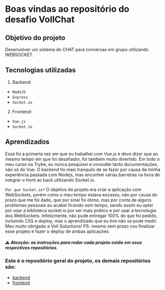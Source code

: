 # Boas vindas ao repositório do desafio VollChat

## Objetivo do projeto
Desenvolver um sistema de CHAT para conversas em grupo utilizando WEBSOCKET.

## Tecnologias utilizadas
1. Backend:
  * `NodeJS`
  * `Express`
  * `Socket.io`
2. Frontend:
  * `Vue.js`
  * `Socket.io`

## Aprendizados
Essa foi a primeria vez em que eu trabalhei com Vue.js e devo dizer que ao mesmo tempo em que foi desafiador, foi também muito divertido.
Em todo o meu curso na Trybe, eu nunca pesquisei e consultei tanto documentações, não só do Vue.
O backend foi mais tranquilo de se fazer por causa da minha experiência passada com Nodejs, mas encontrei várias barreiras na hora de integrar o front ao back utilizando Socket.io.

`Por que Socket.io?` O objetivo do projeto era criar a aplicação com WebSockets, porém como o meu tempo estava escasso, não por causa do prazo que me foi dado, que por sinal foi ótimo, mas por conta de alguns problemas pessoais eu acabei ficando sem tempo, sendo assim eu optei por usar a biblioteca socket.io por ser mais prático e por usar a tecnologia dos WebSockets.
Infelizmente, não pude entregar 100% do que foi pedido, incluindo CSS e deploy, mas o aprendizado que eu tive não se pode medir. Meu muito obrigado a Voll Soluctions!
PS: mesmo sem prazo vou finalizar esse projeto e fazer o deploy de ambas aplicações.

##### ⚠️ Atenção: as instruções para rodar cada projeto estão em seus respectivos repositórios.

### Este é o repositório geral do projeto, os demais repositórios são:
  * [backend](https://github.com/alexandredamasceno/vollchat-backend)
  * [frontend](https://github.com/alexandredamasceno/vollchat-frontend)
